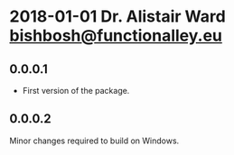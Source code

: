 # 2018-01-01 Dr. Alistair Ward <bishbosh@functionalley.eu>

## 0.0.0.1
* First version of the package.

## 0.0.0.2
Minor changes required to build on Windows.
